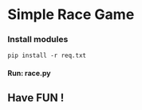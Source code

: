 # Simple Race Game

### Install modules
```
pip install -r req.txt
```
#### Run: race.py

## Have FUN !
